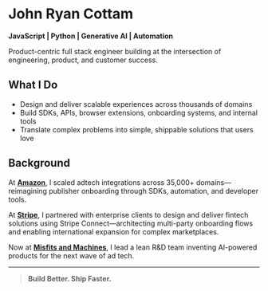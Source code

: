 # John Ryan Cottam

**JavaScript | Python | Generative AI | Automation**

Product-centric full stack engineer building at the intersection of engineering, product, and customer success.

## What I Do 
- Design and deliver scalable experiences across thousands of domains  
- Build SDKs, APIs, browser extensions, onboarding systems, and internal tools  
- Translate complex problems into simple, shippable solutions that users love

## Background
At [**Amazon**](https://www.amazon.com), I scaled adtech integrations across 35,000+ domains—reimagining publisher onboarding through SDKs, automation, and developer tools.  

At [**Stripe**](https://stripe.com), I partnered with enterprise clients to design and deliver fintech solutions using Stripe Connect—architecting multi-party onboarding flows and enabling international expansion for complex marketplaces.

Now at [**Misfits and Machines**](https://www.misfitsandmachines.com), I lead a lean R&D team inventing AI-powered products for the next wave of ad tech.

---

> **Build Better. Ship Faster.**


